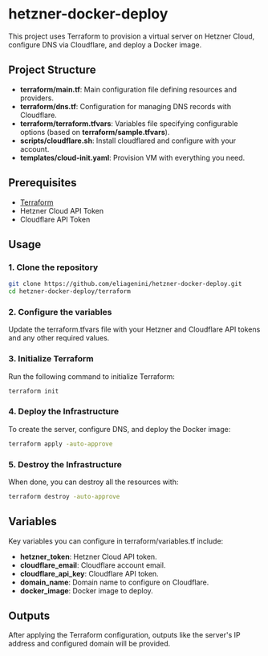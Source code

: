 # hetzner-docker-deploy

This project uses Terraform to provision a virtual server on Hetzner Cloud, configure DNS via Cloudflare, and deploy a Docker image.

## Project Structure

- **terraform/main.tf**: Main configuration file defining resources and providers.
- **terraform/dns.tf**: Configuration for managing DNS records with Cloudflare.
- **terraform/terraform.tfvars**: Variables file specifying configurable options (based on __terraform/sample.tfvars__).
- **scripts/cloudflare.sh**: Install cloudflared and configure with your account.
- **templates/cloud-init.yaml**: Provision VM with everything you need.

## Prerequisites

- [Terraform](https://www.terraform.io/downloads.html)
- Hetzner Cloud API Token
- Cloudflare API Token

## Usage

### 1. Clone the repository

```bash
git clone https://github.com/eliagenini/hetzner-docker-deploy.git
cd hetzner-docker-deploy/terraform
```

### 2. Configure the variables

Update the terraform.tfvars file with your Hetzner and Cloudflare API tokens and any other required values.

### 3. Initialize Terraform

Run the following command to initialize Terraform:
```bash
terraform init
```

### 4. Deploy the Infrastructure

To create the server, configure DNS, and deploy the Docker image:
```bash
terraform apply -auto-approve
```

### 5. Destroy the Infrastructure

When done, you can destroy all the resources with:
```bash
terraform destroy -auto-approve
```

## Variables

Key variables you can configure in terraform/variables.tf include:

- **hetzner_token**: Hetzner Cloud API token.
- **cloudflare_email**: Cloudflare account email.
- **cloudflare_api_key**: Cloudflare API token.
- **domain_name**: Domain name to configure on Cloudflare.
- **docker_image**: Docker image to deploy.

## Outputs

After applying the Terraform configuration, outputs like the server's IP address and configured domain will be provided.